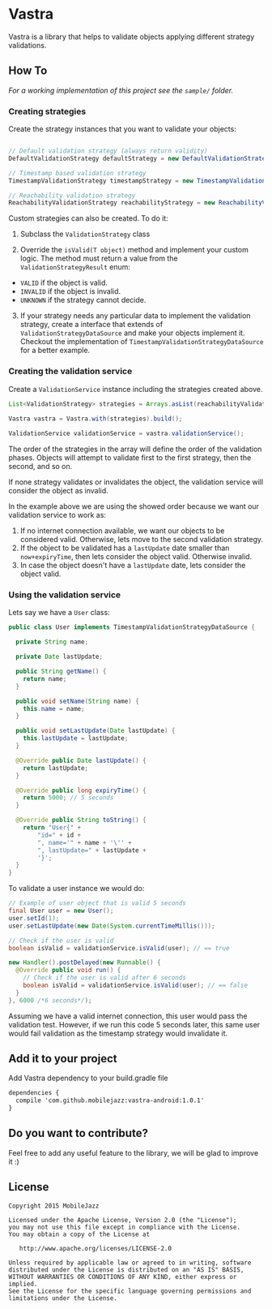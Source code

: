 Vastra
=============

Vastra is a library that helps to validate objects applying different strategy validations.

## How To

*For a working implementation of this project see the `sample/` folder.*

### Creating strategies

Create the strategy instances that you want to validate your objects:

```java

// Default validation strategy (always return validity)
DefaultValidationStrategy defaultStrategy = new DefaultValidationStrategy();

// Timestamp based validation strategy
TimestampValidationStrategy timestampStrategy = new TimestampValidationStrategy();

// Reachability validation strategy
ReachabilityValidationStrategy reachabilityStrategy = new ReachabilityValidationStrategy(getApplicationContext());
```

Custom strategies can also be created. To do it:

1. Subclass the `ValidationStrategy` class

2. Override the `isValid(T object)` method and implement your custom logic. The method must return a value from the `ValidationStrategyResult` enum:
  - `VALID` if the object is valid.
  - `INVALID` if the object is invalid.
  - `UNKNOWN` if the strategy cannot decide.


3. If your strategy needs any particular data to implement the validation strategy, create a interface that extends of `ValidationStrategyDataSource` and make your objects implement it. Checkout the implementation of `TimestampValidationStrategyDataSource` for a better example.

### Creating the validation service

Create a `ValidationService` instance including the strategies created above.

```java
List<ValidationStrategy> strategies = Arrays.asList(reachabilityValidationStrategy, timestampValidationStrategy);
            
Vastra vastra = Vastra.with(strategies).build();

ValidationService validationService = vastra.validationService();
```

The order of the strategies in the array will define the order of the validation phases. Objects will attempt to validate first to the first strategy, then the second, and so on.

If none strategy validates or invalidates the object, the validation service will consider the object as invalid.


In the example above we are using the showed order because we want our validation service to work as:

1. If no internet connection available, we want our objects to be considered valid. Otherwise, lets move to the second validation strategy.
2. If the object to be validated has a `lastUpdate` date smaller than `now+expiryTime`, then lets consider the object valid. Otherwise invalid.
3. In case the object doesn't have a `lastUpdate` date, lets consider the object valid.

### Using the validation service

Lets say we have a `User` class:

```java
public class User implements TimestampValidationStrategyDataSource {

  private String name;

  private Date lastUpdate;

  public String getName() {
    return name;
  }

  public void setName(String name) {
    this.name = name;
  }

  public void setLastUpdate(Date lastUpdate) {
    this.lastUpdate = lastUpdate;
  }

  @Override public Date lastUpdate() {
    return lastUpdate;
  }

  @Override public long expiryTime() {
    return 5000; // 5 seconds
  }

  @Override public String toString() {
    return "User{" +
        "id=" + id +
        ", name='" + name + '\'' +
        ", lastUpdate=" + lastUpdate +
        '}';
  }
}
```

To validate a user instance we would do:

```java
// Example of user object that is valid 5 seconds
final User user = new User();
user.setId(1);
user.setLastUpdate(new Date(System.currentTimeMillis()));

// Check if the user is valid
boolean isValid = validationService.isValid(user); // == true

new Handler().postDelayed(new Runnable() {
  @Override public void run() {
    // Check if the user is valid after 6 seconds
    boolean isValid = validationService.isValid(user); // == false
  }
}, 6000 /*6 seconds*/);
```

Assuming we have a valid internet connection, this user would pass the validation test. However, if we run this code 5 seconds later, this same user would fail validation as the timestamp strategy would invalidate it.

Add it to your project
-------------------------------

Add Vastra dependency to your build.gradle file

```xml
dependencies {
  compile 'com.github.mobilejazz:vastra-android:1.0.1'
}
```

Do you want to contribute?
------------

Feel free to add any useful feature to the library, we will be glad to improve it :)

License
-------

    Copyright 2015 MobileJazz

    Licensed under the Apache License, Version 2.0 (the "License");
    you may not use this file except in compliance with the License.
    You may obtain a copy of the License at

       http://www.apache.org/licenses/LICENSE-2.0

    Unless required by applicable law or agreed to in writing, software
    distributed under the License is distributed on an "AS IS" BASIS,
    WITHOUT WARRANTIES OR CONDITIONS OF ANY KIND, either express or implied.
    See the License for the specific language governing permissions and
    limitations under the License.
